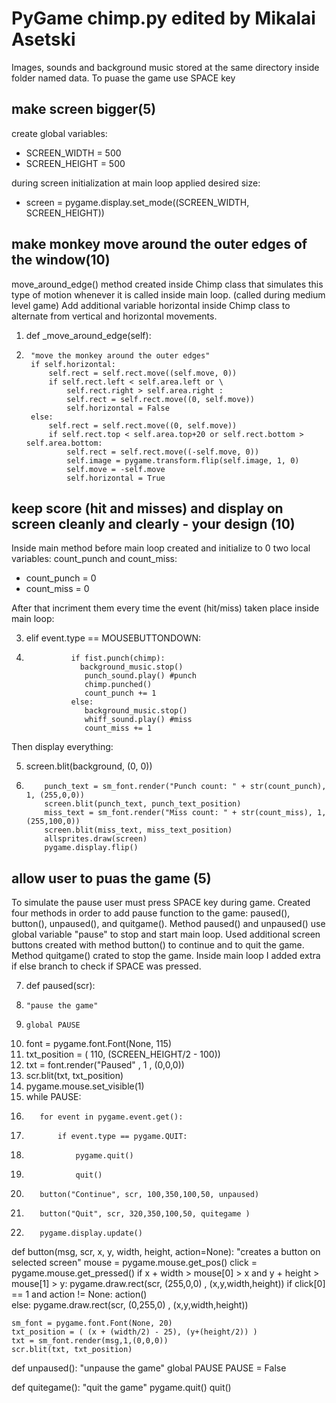 # PyGame chimp.py edited by Mikalai Asetski

Images, sounds and background music stored at the same directory inside folder named data. 
To puase the game use SPACE key 

## make screen bigger(5)

create global variables: 
* SCREEN_WIDTH = 500
* SCREEN_HEIGHT = 500

during screen initialization at main loop applied desired size:
* screen = pygame.display.set_mode((SCREEN_WIDTH, SCREEN_HEIGHT))

## make monkey move around the outer edges of the window(10)

move_around_edge() method created inside Chimp class that simulates this type of motion whenever it is called inside main loop. (called during medium level game) Add additional variable horizontal inside  Chimp class to alternate from vertical and horizontal movements. 


1. def _move_around_edge(self):
2.      "move the monkey around the outer edges"
        if self.horizontal:
            self.rect = self.rect.move((self.move, 0))
            if self.rect.left < self.area.left or \
                self.rect.right > self.area.right :
                self.rect = self.rect.move((0, self.move)) 
                self.horizontal = False
        else:
            self.rect = self.rect.move((0, self.move)) 
            if self.rect.top < self.area.top+20 or self.rect.bottom > self.area.bottom:
                self.rect = self.rect.move((-self.move, 0))
                self.image = pygame.transform.flip(self.image, 1, 0)
                self.move = -self.move
                self.horizontal = True   
 
 
 ## keep score (hit and misses) and display on screen cleanly and clearly - your design (10)
 
Inside main method before main loop created and initialize to 0  two local variables: count_punch and count_miss:

* count_punch = 0 
* count_miss = 0

After that incriment them every time the event (hit/miss) taken place inside main loop:

3.  elif event.type == MOUSEBUTTONDOWN:
4.               if fist.punch(chimp):
                   background_music.stop()
                    punch_sound.play() #punch
                    chimp.punched()
                    count_punch += 1
                 else:
                    background_music.stop()
                    whiff_sound.play() #miss
                    count_miss += 1

Then display everything: 
 
5. screen.blit(background, (0, 0))
6.         punch_text = sm_font.render("Punch count: " + str(count_punch), 1, (255,0,0))
           screen.blit(punch_text, punch_text_position)       
           miss_text = sm_font.render("Miss count: " + str(count_miss), 1, (255,100,0))
           screen.blit(miss_text, miss_text_position)
           allsprites.draw(screen)
           pygame.display.flip() 
 
 ## allow user to puas the game (5)
 
To simulate the pause user must press SPACE key during game. Created four methods in order to add pause function to the game: paused(), button(), unpaused(), and quitgame(). Method paused() and unpaused() use global variable "pause" to stop and start main loop. Used additional screen buttons created with method button() to continue and to quit the game. Method quitgame() crated to stop the game. Inside main loop I added extra if else branch to check if SPACE was pressed.  
 
7. def paused(scr):
8.     "pause the game"
9.     global PAUSE
10.    font = pygame.font.Font(None, 115)
11.    txt_position = ( 110, (SCREEN_HEIGHT/2 - 100)) 
12.    txt = font.render("Paused" , 1 , (0,0,0))
13.    scr.blit(txt, txt_position)
14.    pygame.mouse.set_visible(1)
15.    while PAUSE:
16.        for event in pygame.event.get():
17.            if event.type == pygame.QUIT:
18.                pygame.quit()
19.                quit()
20.        button("Continue", scr, 100,350,100,50, unpaused)
21.        button("Quit", scr, 320,350,100,50, quitegame )
22.        pygame.display.update()
        




def button(msg, scr, x, y, width, height, action=None):
    "creates a button on selected screen"
    mouse = pygame.mouse.get_pos()
    click = pygame.mouse.get_pressed()
    if x + width > mouse[0] > x and y + height > mouse[1] > y:
        pygame.draw.rect(scr, (255,0,0) , (x,y,width,height))
        if click[0] == 1 and action != None:
            action()         
    else:
        pygame.draw.rect(scr, (0,255,0) , (x,y,width,height))

    sm_font = pygame.font.Font(None, 20)
    txt_position = ( (x + (width/2) - 25), (y+(height/2)) )
    txt = sm_font.render(msg,1,(0,0,0))
    scr.blit(txt, txt_position)

def unpaused():
    "unpause the game"
    global PAUSE
    PAUSE = False

def quitegame():
    "quit the game"
    pygame.quit()
    quit()
 
 
 
 
 
 
 
 
 
 
 
 
 
 
 
 
 
 
 
 
 

